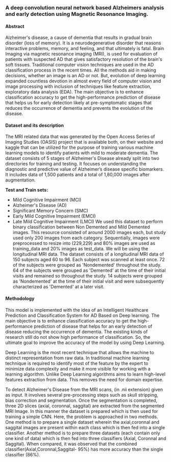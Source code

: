 ### A deep convolution neural network based Alzheimers analysis and early detection using Magnetic Resonance Imaging.

#### Abstract
Alzheimer's disease, a cause of dementia that results in gradual brain disorder (loss of memory). It is a neurodegenerative disorder that reasons interactive problems, memory, and feeling, and that ultimately is fatal.  Brain Imaging via magnetic resonance imaging (MRI), is used for evaluation of patients with suspected AD that gives satisfactory resolution of the brain's soft tissues. Traditional computer vision techniques are used in the AD classification process in the recent times. All the methods aid in making decisions, whether an image is an AD or not. But, evolution of deep learning expanded countless devotion in almost every field of computer vision and image processing with inclusion of techniques like feature extraction, exploratory data analysis (EDA).
The main objective is to enhance classification accuracy to get the high-performance prediction of disease that helps us for early detection likely at pre-symptomatic stages that  reduces the occurrence of dementia and prevents the evolution of the disease.


#### Dataset and its description
The MRI related data that was generated by the Open Access Series of Imaging Studies (OASIS) project that is available both, on their website and kaggle that can be utilized for the purpose of training various machine learning models to identify patients with mild to moderate dementia. The dataset consists of 5 stages of Alzheimer's Disease already split into two directories for training and testing. It focuses on understanding the diagnostic and predictive value of Alzheimer’s disease specific biomarkers. It includes data of 1,500 patients and a total of 1,80,000 images after augmentation.

**Test and Train sets:**
* Mild Cognitive Impairment (MCI)
* Alzheimer's Disease (AD)
* Significant Memory Concern (SMC)
* Early Mild Cognitive Impairment (EMCI)
* Late Mild Cognitive Impairment (LMCI)
We used this dataset to perform binary classification between Non Demented and Mild Demented images. This resource consisted of around 2000 images each, but study used only 200 images from each category. Sequentially, images were preprocessed to resize into (229,229) and 80% images are used as training_data and 20% images as test_data.
We will be using the longitudinal MRI data. The dataset consists of a longitudinal MRI data of 150 subjects aged 60 to 96. Each subject was scanned at least once. 72 of the subjects were grouped as 'Nondemented' throughout the study. 64 of the subjects were grouped as 'Demented' at the time of their initial visits and remained so throughout the study. 14 subjects were grouped as 'Nondemented' at the time of their initial visit and were subsequently characterized as 'Demented' at a later visit. 


#### Methodology
This model is implemented with the idea of an Intelligent Healthcare Prediction and Classification System for AD Based on Deep learning. The main objective is to enhance classification accuracy to get the high-performance prediction of disease that helps for an early detection of disease reducing the occurrence of dementia. The existing kinds of research still do not show high performance of classification. So, the ultimate goal to improve the accuracy of the model by using Deep Learning.

Deep Learning is the most recent technique that allows the machine to distinct representation from raw data. In traditional machine learning technique is required to identify most of the feature by the expert to minimize data complexity and make it more visible for working with a learning algorithm. Unlike Deep Learning algorithms aims to learn high-level features extraction from data. This removes the need for domain expertise.

To detect Alzheimer's Disease from the MRI scans, (in .nii extension) given as input. It involves several pre-processing steps such as skull stripping, bias correction and segmentation. Once the segmentation is completed, three 2D slices (axial, coronnal, saggital) are extracted from the segmented MRI Image. In this manner the dataset is prepared which is then used for training a simple CNN.
Here, the problem is approached in two methods. One method is to prepare a single dataset wherein the axial,coronnal and saggital images are present within each class which is then fed into a single classifier. Another method is to prepare three datasets (each contain only one kind of data) which is then fed into three classifiers (Axial, Coronnal and Saggital). When compared, it was observed that the combined classifier(Axial,Coronnal,Saggital- 95%) has more accuracy than the single classifier (86%).
